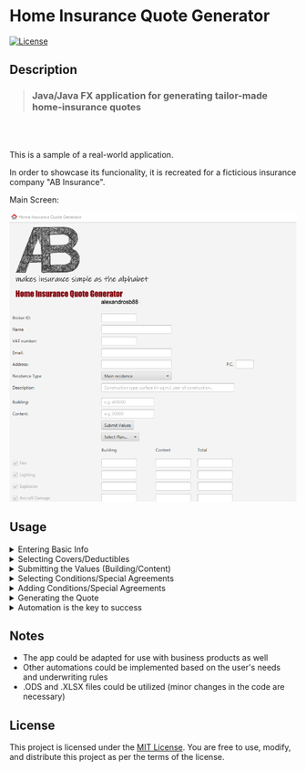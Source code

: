 # Home Insurance Quote Generator

[![License](https://img.shields.io/badge/license-MIT-blue.svg)](LICENSE.md)


## Description

> ### Java/Java FX application for generating tailor-made home-insurance quotes
<br />
<br />

This is a sample of a real-world application. 

In order to showcase its funcionality, it is recreated for a ficticious insurance company "AB Insurance".

Main Screen:

![main_screen](main_screen.png)



## Usage



<details>

<summary>Entering Basic Info</summary>
<br />

Firstly, the user provides basic information that wishes to be included in the quotation:

![info](info.png)

</details>

<details>

<summary>Selecting Covers/Deductibles</summary>
<br />


Plan selection is available wherein coverage components are automatically checked:

![plan_selection](plan_selection.gif)


However, the user retains the ability to check/uncheck any specific coverage item or condition individually:

![cover_selection](cover_selection.gif)

> **Note** <br />
This latter feature embodies the tailor-made element, as it allows users to personalize the coverage.

</details>

<details>

<summary>Submitting the Values (Building/Content)</summary>
<br />

After selecting the desired covers, the user is then required to input the insured value for building and/or content. By pressing the "Submit" button, a set of pre-configured rules get into action and automatically calculate the limit of the selected covers:

</details>

<details>

<summary>Selecting Conditions/Special Agreements</summary>
<br />

There is capability to review and adjust contract clauses as needed: 


> **Note** <br />
Regarding General Exclusions, given their obligatory nature, the relative fields are locked and not editable<br /> (However, this feature could be easily adjusted in source code level)


</details>

<details>

<summary>Adding Conditions/Special Agreements</summary>
<br />

Any contract clause that may not be initially included can be manually appended:



</details>

<details>

<summary>Generating the Quote</summary>
<br />

Finally, the quote is delivered in XLS format based on an xls source file:



</details>

<details>

<summary>Automation is the key to success</summary>
<br />

Apart from the main capabilities for covers, limits etc. other automations exist as well. For example, if the user selects "Secondary Residence" as residence type, since it is more vulnerable to theft, the field of theft measures is automatically checked and open for editing:



</details>

## Notes

- The app could be adapted for use with business products as well
- Other automations could be implemented based on the user's needs and underwriting rules
- .ODS and .XLSX files could be utilized (minor changes in the code are necessary)



## License

This project is licensed under the [MIT License](LICENSE). You are free to use, modify, and distribute this project as per the terms of the license.
